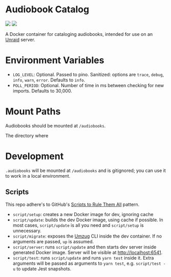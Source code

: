 # Audiobook Catalog

<a href="https://codeclimate.com/github/bensaufley/audiobook-catalog/maintainability"><img src="https://api.codeclimate.com/v1/badges/7d1a08f5078be7a031de/maintainability" /></a>
<a href="https://codeclimate.com/github/bensaufley/audiobook-catalog/test_coverage"><img src="https://api.codeclimate.com/v1/badges/7d1a08f5078be7a031de/test_coverage" /></a>

A Docker container for cataloging audiobooks, intended for use on an [Unraid] server.

# Environment Variables

- `LOG_LEVEL`: Optional. Passed to pino. Sanitized: options are `trace`, `debug`, `info`, `warn`, `error`. Defaults to `info`.
- `POLL_PERIOD`: Optional. Number of time in ms between checking for new imports. Defaults to 30,000.

# Mount Paths

Audiobooks should be mounted at `/audiobooks`.

The directory where 

# Development

`.audiobooks` will be mounted at `/audiobooks` and is gitignored; you can use it to work in a local environment.

## Scripts

This repo adhere's to GitHub's [Scripts to Rule Them All] pattern.

- `script/setup`: creates a new Docker image for dev, ignoring cache
- `script/update`: builds the dev Docker image, using cache if possible. In most cases, `script/update` is all you need and `script/setup` is unnecessary.
- `script/migrate`: exposes the [Umzug] CLI inside the dev container. If no arguments are passed, `up` is assumed.
- `script/server`: runs `script/update` and then starts dev server inside generated Docker image. Server will be visible at <http://localhost:6541>.
- `script/test`: runs `script/update` and runs `yarn test` inside it. Extra arguments will be passed as arguments to `yarn test`, e.g. `script/test -u` to update Jest snapshots.

[unraid]: https://unraid.net
[scripts to rule them all]: https://github.com/github/scripts-to-rule-them-all
[umzug]: https://github.com/sequelize/umzug